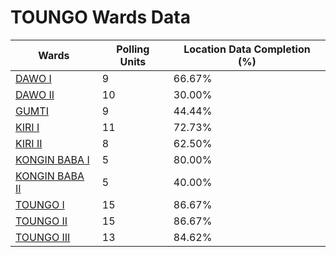 
# TOUNGO Wards Data

| Wards | Polling Units | Location Data Completion (%) |
| ---- | ----- | ------- |
| [DAWO I](./wards/379-dawo-i) | 9 | 66.67% |
| [DAWO II](./wards/380-dawo-ii) | 10 | 30.00% |
| [GUMTI](./wards/381-gumti) | 9 | 44.44% |
| [KIRI I](./wards/382-kiri-i) | 11 | 72.73% |
| [KIRI II](./wards/383-kiri-ii) | 8 | 62.50% |
| [KONGIN BABA I](./wards/384-kongin-baba-i) | 5 | 80.00% |
| [KONGIN BABA II](./wards/385-kongin-baba-ii) | 5 | 40.00% |
| [TOUNGO I](./wards/386-toungo-i) | 15 | 86.67% |
| [TOUNGO II](./wards/387-toungo-ii) | 15 | 86.67% |
| [TOUNGO III](./wards/388-toungo-iii) | 13 | 84.62% |




